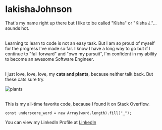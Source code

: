 # lakishaJohnson
That's my name right up there but I like to be called "Kisha" or "Kisha J."... sounds hot.

<br>
Learning to learn to code is not an easy task. But I am so proud of myself for the progress I've made so far. I know I have a long way to go but if I continue to "fail forward" and "own my pursuit", I'm confident in my ability to become an awesome Software Engineer. <br>

<br>

I just love, love, love, my <strong>cats and plants</strong>, because neither talk back. But these cats sure try. 

![plants](https://i1.wp.com/boingboing.net/wp-content/uploads/2019/08/f19080221.jpg?fit=600%2C488&ssl=1)

<br>
This is my all-time favorite code, because I found it on Stack Overflow.  

```
const underscore_word = new Array(word.length).fill("_");
```

You can view my LinkedIn Profile at [LinkedIn](https://www.linkedin.com/in/lakisha-johnson-0b0587219/)